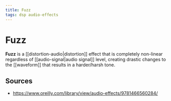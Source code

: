 ```yaml
---
title: Fuzz
tags: dsp audio-effects
---
```


# Fuzz

**Fuzz** is a [[distortion-audio|distortion]] effect that is completely non-linear regardless of [[audio-signal|audio signal]] level, creating drastic changes to the [[waveform]] that results in a harder/harsh tone.

## Sources

- <https://www.oreilly.com/library/view/audio-effects/9781466560284/>
